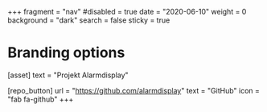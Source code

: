 +++
fragment = "nav"
#disabled = true
date = "2020-06-10"
weight = 0
background = "dark"
search = false
sticky = true

# Branding options
[asset]
  text = "Projekt Alarmdisplay"

[repo_button]
  url = "https://github.com/alarmdisplay"
  text = "GitHub"
  icon = "fab fa-github"
+++
